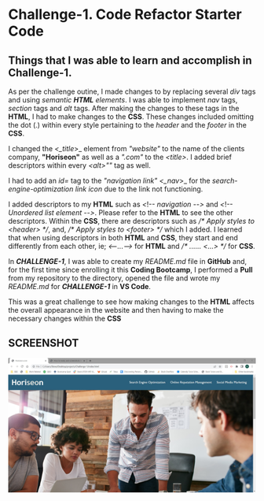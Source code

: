 # Challenge-1. Code Refactor Starter Code

## Things that I was able to learn and accomplish in Challenge-1.

As per the challenge outine, I made changes to by replacing several _div_ tags and using _semantic_ **_HTML_** _elements_. I was able to implement _nav_ tags, _section_ tags and _alt_ tags. After making the changes to these tags in the **HTML**, I had to make changes to the **CSS**. These changes included omitting the dot (.) within every style pertaining to the _header_ and the _footer_ in the **CSS**.

I changed the _<\_title_>_ element from _"website"_ to the name of the clients company, **"Horiseon"** as well as a _".com"_ to the _<_title_>_. I added brief descriptors within every _<_alt_>""_ tag as well.

I had to add an _id=_ tag to the _"navigation link" <\_nav_>_ for the _search-engine-optimization link icon_ due to the link not functioning.

I added descriptors to my **HTML** such as _<_!-- _navigation_ --_>_ and _<_!-- _Unordered list element_ --_>_. Please refer to the **HTML** to see the other descriptors. Within the **CSS**, there are descriptors such as _/* Apply styles to <*header*> */_, and, _/* Apply styles to <*footer*> */_ which I added. I learned that when using descriptors in both **HTML** and **CSS**, they start and end differently from each other, ie; _<*--...--*>_ for **HTML** and _/* ...... <...> */_ for **CSS**.

In **_CHALLENGE-1_**, I was able to create my _README.md_ file in **GitHub** and, for the first time since enrolling it this **Coding Bootcamp**, I performed a **Pull** from my repository to the directory, opened the file and wrote my _README.md_ for **_CHALLENGE-1_** in **VS Code**.

This was a great challenge to see how making changes to the **HTML** affects the overall appearance in the website and then having to make the necessary changes within the **CSS**

## SCREENSHOT

![Challenge_1 Screen Shot](./assets/images/Screen_Shot_Challenge-1.jpg)
